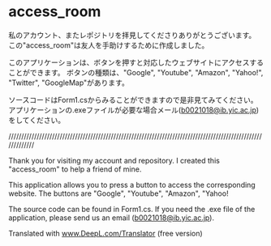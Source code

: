 # access_room
私のアカウント、またレポジトリを拝見してくださりありがとうございます。
この"access_room"は友人を手助けするために作成しました。

このアプリケーションは、ボタンを押すと対応したウェブサイトにアクセスすることができます。
ボタンの種類は、"Google", "Youtube", "Amazon", "Yahoo!", "Twitter", "GoogleMap"があります。

ソースコードはForm1.csからみることができますので是非見てみてください。
アプリケーションの.exeファイルが必要な場合メール(b0021018@ib.yic.ac.jp)をしてください。

/////////////////////////////////////////////////////////////////////////////////////////////////////////////

Thank you for visiting my account and repository.
I created this "access_room" to help a friend of mine.

This application allows you to press a button to access the corresponding website.
The buttons are "Google", "Youtube", "Amazon", "Yahoo!

The source code can be found in Form1.cs.
If you need the .exe file of the application, please send us an email (b0021018@ib.yic.ac.jp).

Translated with www.DeepL.com/Translator (free version)
